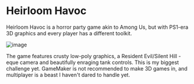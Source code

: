 # Heirloom Havoc
Heirloom Havoc is a horror party game akin to Among Us, but with PS1-era 3D graphics and every player has a different toolkit.

![image](https://github.com/miblan/Heirloom-Havoc/assets/29658804/7f26090d-be89-4285-8935-0218ce442bce)

The game features crusty low-poly graphics, a Resident Evil/Silent Hill -eque camera and beautifully enraging tank controls.
This is my biggest challenge yet. GameMaker is not recommended to make 3D games in, and multiplayer is a beast I haven't dared to handle yet.
